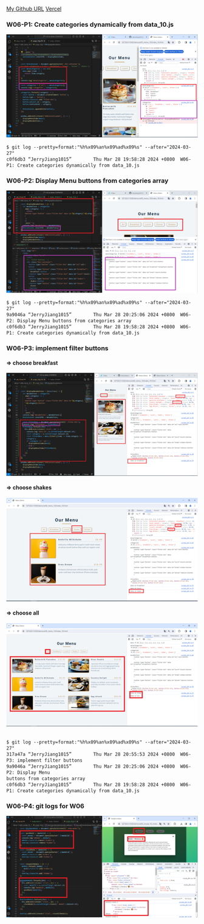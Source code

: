 [My Github URL](https://github.com/JerryJiang1015/1122-js-demo-212410210)
[Vercel](https://1122-js-demo-212410210.vercel.app/#)

### W06-P1: Create categories dynamically from data_10.js

![](w06-p1.png)

```
$ git log --pretty=format:"%h%x09%an%x09%ad%x09%s" --after="2024-03-27"
c0f6db3 “JerryJiang1015”        Thu Mar 28 19:58:28 2024 +0800  W06-P1: Create categories dynamically from data_10.js
```

### W06-P2: Display Menu buttons from categories array

![](w06-p2.png)

```
$ git log --pretty=format:"%h%x09%an%x09%ad%x09%s" --after="2024-03-27"
9a9046a “JerryJiang1015”        Thu Mar 28 20:25:06 2024 +0800  W06-P2: Display Menu buttons from categories array
c0f6db3 “JerryJiang1015”        Thu Mar 28 19:58:28 2024 +0800  W06-P1: Create categories dynamically from data_10.js

```

### W06-P3: implement filter buttons

#### => choose breakfast

![](w06-p3-1.png)

#### => choose shakes

![](w06-p3-2.png)

#### => choose all

![](w06-p3-3.png)

```

$ git log --pretty=format:"%h%x09%an%x09%ad%x09%s" --after="2024-03-27"
317a47a “JerryJiang1015”        Thu Mar 28 20:55:53 2024 +0800  W06-P3: implement filter buttons
9a9046a “JerryJiang1015”        Thu Mar 28 20:25:06 2024 +0800  W06-P2: Display Menu
buttons from categories array
c0f6db3 “JerryJiang1015”        Thu Mar 28 19:58:28 2024 +0800  W06-P1: Create categories dynamically from data_10.js

```

### W06-P4: git logs for W06

![](w06-p4.png)

```

```
